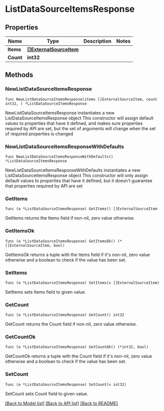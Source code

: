 # ListDataSourceItemsResponse

## Properties

Name | Type | Description | Notes
------------ | ------------- | ------------- | -------------
**Items** | [**[]ExternalSourceItem**](ExternalSourceItem.md) |  | 
**Count** | **int32** |  | 

## Methods

### NewListDataSourceItemsResponse

`func NewListDataSourceItemsResponse(items []ExternalSourceItem, count int32, ) *ListDataSourceItemsResponse`

NewListDataSourceItemsResponse instantiates a new ListDataSourceItemsResponse object
This constructor will assign default values to properties that have it defined,
and makes sure properties required by API are set, but the set of arguments
will change when the set of required properties is changed

### NewListDataSourceItemsResponseWithDefaults

`func NewListDataSourceItemsResponseWithDefaults() *ListDataSourceItemsResponse`

NewListDataSourceItemsResponseWithDefaults instantiates a new ListDataSourceItemsResponse object
This constructor will only assign default values to properties that have it defined,
but it doesn't guarantee that properties required by API are set

### GetItems

`func (o *ListDataSourceItemsResponse) GetItems() []ExternalSourceItem`

GetItems returns the Items field if non-nil, zero value otherwise.

### GetItemsOk

`func (o *ListDataSourceItemsResponse) GetItemsOk() (*[]ExternalSourceItem, bool)`

GetItemsOk returns a tuple with the Items field if it's non-nil, zero value otherwise
and a boolean to check if the value has been set.

### SetItems

`func (o *ListDataSourceItemsResponse) SetItems(v []ExternalSourceItem)`

SetItems sets Items field to given value.


### GetCount

`func (o *ListDataSourceItemsResponse) GetCount() int32`

GetCount returns the Count field if non-nil, zero value otherwise.

### GetCountOk

`func (o *ListDataSourceItemsResponse) GetCountOk() (*int32, bool)`

GetCountOk returns a tuple with the Count field if it's non-nil, zero value otherwise
and a boolean to check if the value has been set.

### SetCount

`func (o *ListDataSourceItemsResponse) SetCount(v int32)`

SetCount sets Count field to given value.



[[Back to Model list]](../README.md#documentation-for-models) [[Back to API list]](../README.md#documentation-for-api-endpoints) [[Back to README]](../README.md)



